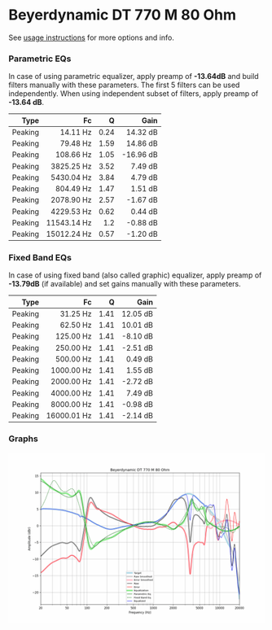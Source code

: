 # Beyerdynamic DT 770 M 80 Ohm
See [usage instructions](https://github.com/jaakkopasanen/AutoEq#usage) for more options and info.

### Parametric EQs
In case of using parametric equalizer, apply preamp of **-13.64dB** and build filters manually
with these parameters. The first 5 filters can be used independently.
When using independent subset of filters, apply preamp of **-13.64 dB**.

| Type    | Fc          |    Q | Gain      |
|--------:|------------:|-----:|----------:|
| Peaking | 14.11 Hz    | 0.24 | 14.32 dB  |
| Peaking | 79.48 Hz    | 1.59 | 14.86 dB  |
| Peaking | 108.66 Hz   | 1.05 | -16.96 dB |
| Peaking | 3825.25 Hz  | 3.52 | 7.49 dB   |
| Peaking | 5430.04 Hz  | 3.84 | 4.79 dB   |
| Peaking | 804.49 Hz   | 1.47 | 1.51 dB   |
| Peaking | 2078.90 Hz  | 2.57 | -1.67 dB  |
| Peaking | 4229.53 Hz  | 0.62 | 0.44 dB   |
| Peaking | 11543.14 Hz | 1.2  | -0.88 dB  |
| Peaking | 15012.24 Hz | 0.57 | -1.20 dB  |

### Fixed Band EQs
In case of using fixed band (also called graphic) equalizer, apply preamp of **-13.79dB**
(if available) and set gains manually with these parameters.

| Type    | Fc          |    Q | Gain     |
|--------:|------------:|-----:|---------:|
| Peaking | 31.25 Hz    | 1.41 | 12.05 dB |
| Peaking | 62.50 Hz    | 1.41 | 10.01 dB |
| Peaking | 125.00 Hz   | 1.41 | -8.10 dB |
| Peaking | 250.00 Hz   | 1.41 | -2.51 dB |
| Peaking | 500.00 Hz   | 1.41 | 0.49 dB  |
| Peaking | 1000.00 Hz  | 1.41 | 1.55 dB  |
| Peaking | 2000.00 Hz  | 1.41 | -2.72 dB |
| Peaking | 4000.00 Hz  | 1.41 | 7.49 dB  |
| Peaking | 8000.00 Hz  | 1.41 | -0.98 dB |
| Peaking | 16000.01 Hz | 1.41 | -2.14 dB |

### Graphs
![](./Beyerdynamic%20DT%20770%20M%2080%20Ohm.png)